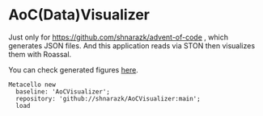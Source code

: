 # AoC(Data)Visualizer

Just only for https://github.com/shnarazk/advent-of-code , which generates JSON files.
And this application reads via STON then visualizes them with Roassal.

You can check generated figures [here](https://github.com/shnarazk/advent-of-code/discussions/categories/show-and-tell).

```smalltalk
Metacello new
  baseline: 'AoCVisualizer';
  repository: 'github://shnarazk/AoCVisualizer:main';
  load
```
